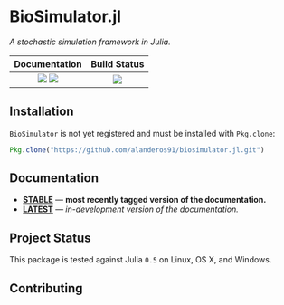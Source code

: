 # BioSimulator.jl

*A stochastic simulation framework in Julia.*

| **Documentation**                                                               | **Build Status**                                                                                |
|:-------------------------------------------------------------------------------:|:-----------------------------------------------------------------------------------------------:|
| [![][docs-stable-img]][docs-stable-url] [![][docs-latest-img]][docs-latest-url] | [![][travis-img]][travis-url] <!---[![][appveyor-img]][appveyor-url]---> <!---[![][codecov-img]][codecov-url]---> |

## Installation

`BioSimulator` is not yet registered and must be installed with `Pkg.clone`:

```julia
Pkg.clone("https://github.com/alanderos91/biosimulator.jl.git")
```

## Documentation

- [**STABLE**][docs-stable-url] &mdash; **most recently tagged version of the documentation.**
- [**LATEST**][docs-latest-url] &mdash; *in-development version of the documentation.*

## Project Status

This package is tested against Julia `0.5` on Linux, OS X, and Windows.

## Contributing

[docs-latest-img]: https://img.shields.io/badge/docs-latest-blue.svg
[docs-latest-url]: https://alanderos91.github.io/BioSimulator.jl/latest/

[docs-stable-img]: https://img.shields.io/badge/docs-stable-blue.svg
[docs-stable-url]: https://alanderos91.github.io/BioSimulator.jl/stable

[travis-img]: https://travis-ci.org/alanderos91/BioSimulator.jl.svg?branch=master
[travis-url]: https://travis-ci.org/alanderos91/BioSimulator.jl

[//]: # (setup appveyor)
[appveyor-img]: https://ci.appveyor.com/api/projects/status/xe0ghtyas12wv555/branch/master?svg=true
[appveyor-url]: https://ci.appveyor.com/project/alanderos91/biosimulator-jl/branch/master

[issues-url]: https://github.com/alanderos91/BioSimulator.jl/issues

[//]: # (setup codecov)
[codecov-img]: https://codecov.io/gh/alaneros91/BioSimulator.jl/branch/master/graph/badge.svg
[codecov-url]: https://codecov.io/gh/alanderos91/BioSimulator.jl
